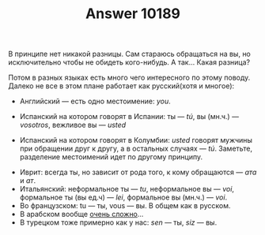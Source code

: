 ﻿---
title: "Answer 10189"
se.owner.user_id: 337540
se.owner.display_name: "Victor VosMottor thanks Monica"
se.owner.link: "https://ru.meta.stackoverflow.com/users/337540/victor-vosmottor-thanks-monica"
se.answer_id: 10189
se.question_id: 10166
se.post_type: answer
se.score: 0
se.is_accepted: False
---
<p>В принципе нет никакой разницы. Сам стараюсь обращаться на вы, но исключительно чтобы не обидеть кого-нибудь. А так... Какая разница?</p>

<p>Потом в разных языках есть много чего интересного по этому поводу. Далеко не все в этом плане работаeт как русский(хотя и многoе):</p>

<ul>
<li>Английский — есть одно местоимение: <em>you</em>.</li>
<li><p>Испанский на котором говорят в Испании: ты — <em>tú</em>, вы (мн.ч.) — <em>vosotros</em>, вежливое вы — <em>usted</em></p></li>
<li><p>Испанский на котором говорят в Колумбии:
<em>usted</em> говорят мужчины при обращении друг к другу, а в остальных случаях — <em>tú</em>. Заметьте, разделение местоимений идет по другому принципу.</p></li>
<li>Иврит: всегда ты, но зависит от рода того, к кому обращаются — <em>ата</em> и <em>ат</em>.</li>
<li>Итальянский: неформальное ты — <em>tu</em>, неформальное вы — <em>voi</em>, формальное ты (вы ед.ч) — <em>lei</em>, формальное вы (мн.ч.) — <em>voi</em>.</li>
<li>Во французском: tu — ты, vous — вы. В общем как в русском.</li>
<li>В арабском вообще <a href="https://ru.wikipedia.org/wiki/%D0%93%D1%80%D0%B0%D0%BC%D0%BC%D0%B0%D1%82%D0%B8%D0%BA%D0%B0_%D0%B0%D1%80%D0%B0%D0%B1%D1%81%D0%BA%D0%BE%D0%B3%D0%BE_%D1%8F%D0%B7%D1%8B%D0%BA%D0%B0" rel="nofollow noreferrer">очень сложно</a>...</li>
<li>В турецком тоже примерно как у нас: <em>sen</em> — ты, <em>siz</em> — вы.</li>
</ul>
